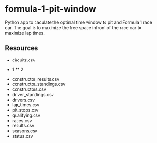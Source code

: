 # formula-1-pit-window
Python app to caculate the optimal time window to pit and Formula 1 race car. The goal is to maximize the free space infront of the race car to maximize lap times.
## Resources
- circuits.csv
* 1
** 2
- constructor_results.csv
- constructor_standings.csv
- constructors.csv
- driver_standings.csv
- drivers.csv
- lap_times.csv
- pit_stops.csv
- qualifying.csv
- races.csv
- results.csv
- seasons.csv
- status.csv
